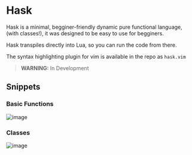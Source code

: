 # Hask

Hask is a minimal, begginer-friendly dynamic pure functional language, (with classes!), it was designed to be easy to use for begginers.

Hask transpiles directly into Lua, so you can run the code from there.

The syntax highlighting plugin for vim is available in the repo as `hask.vim`

> **WARNING:** In Development

## Snippets

### Basic Functions
![image](https://github.com/piravelha/TS-Parsing-2/assets/140568241/20a20dc7-42e4-446f-9876-16ff26c0ebf1)

### Classes
![image](https://github.com/piravelha/TS-Parsing-2/assets/140568241/39235156-aaad-4d77-95d5-ec674def7550)
